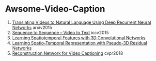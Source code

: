 # Awsome-Video-Caption

1. [Translating Videos to Natural Language Using Deep Recurrent Neural Networks](http://cn.arxiv.org/pdf/1412.4729.pdf) arxiv2015
2. [Sequence to Sequence – Video to Text](http://www.cs.utexas.edu/users/ml/papers/venugopalan.iccv15.pdf) iccv2015
3. [Learning Spatiotemporal Features with 3D Convolutional Networks](http://cn.arxiv.org/pdf/1412.0767.pdf) 
4. [Learning Spatio-Temporal Representation with Pseudo-3D Residual Networks](http://cn.arxiv.org/pdf/1711.10305.pdf)
5. [Reconstruction Network for Video Captioning](http://cn.arxiv.org/pdf/1803.11438.pdf) cvpr2018
